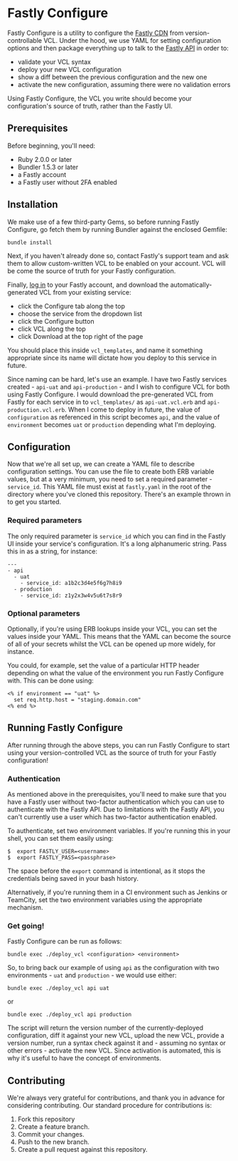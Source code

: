 # Fastly Configure

Fastly Configure is a utility to configure the [Fastly
CDN](https://fastly.com) from version-controllable VCL. Under the hood, we
use YAML for setting configuration options and then package everything up to
talk to the [Fastly API](https://docs.fastly.com/api) in order to:

  - validate your VCL syntax
  - deploy your new VCL configuration
  - show a diff between the previous configuration and the new one
  - activate the new configuration, assuming there were no validation errors

Using Fastly Configure, the VCL you write should become your configuration's
source of truth, rather than the Fastly UI.

## Prerequisites

Before beginning, you'll need:

  - Ruby 2.0.0 or later
  - Bundler 1.5.3 or later
  - a Fastly account
  - a Fastly user without 2FA enabled

## Installation

We make use of a few third-party Gems, so before running Fastly Configure,
go fetch them by running Bundler against the enclosed Gemfile:

```
bundle install
```

Next, if you haven't already done so, contact Fastly's support team and ask
them to allow custom-written VCL to be enabled on your account. VCL will be
come the source of truth for your Fastly configuration.

Finally, [log in](https://app.fastly.com) to your Fastly account, and
download the automatically-generated VCL from your existing service:

  - click the Configure tab along the top
  - choose the service from the dropdown list
  - click the Configure button
  - click VCL along the top
  - click Download at the top right of the page

You should place this inside `vcl_templates`, and name it something
appropriate since its name will dictate how you deploy to this service in
future.

Since naming can be hard, let's use an example. I have two Fastly services
created - `api-uat` and `api-production` - and I wish to configure VCL for both using
Fastly Configure. I would download the pre-generated VCL from Fastly for
each service in to `vcl_templates/` as `api-uat.vcl.erb` and `api-production.vcl.erb`.
When I come to deploy in future, the value of `configuration` as referenced
in this script becomes `api`, and the value of `environment` becomes `uat`
or `production` depending what I'm deploying.

## Configuration

Now that we're all set up, we can create a YAML file to describe
configuration settings. You can use the file to create both ERB variable
values, but at a very minimum, you need to set a required parameter -
`service_id`. This YAML file must exist at `fastly.yaml` in the root of the
directory where you've cloned this repository. There's an example thrown in
to get you started.

### Required parameters

The only required parameter is `service_id` which you can find in the Fastly
UI inside your service's configuration. It's a long alphanumeric string.
Pass this in as a string, for instance:

```
---
- api
  - uat
    - service_id: a1b2c3d4e5f6g7h8i9
  - production
    - service_id: z1y2x3w4v5u6t7s8r9
```

### Optional parameters

Optionally, if you're using ERB lookups inside your VCL, you can set the
values inside your YAML. This means that the YAML can become the source of
all of your secrets whilst the VCL can be opened up more widely, for
instance.

You could, for example, set the value of a particular HTTP header depending
on what the value of the environment you run Fastly Configure with. This can
be done using:

```
<% if environment == "uat" %>
  set req.http.host = "staging.domain.com"
<% end %>
```

## Running Fastly Configure

After running through the above steps, you can run Fastly Configure to start
using your version-controlled VCL as the source of truth for your Fastly
configuration!

### Authentication

As mentioned above in the prerequisites, you'll need to make sure that you
have a Fastly user without two-factor authentication which you can use to
authenticate with the Fastly API. Due to limitations with the Fastly API,
you can't currently use a user which has two-factor authentication enabled.

To authenticate, set two environment variables. If you're running this in
your shell, you can set them easily using:

```
$  export FASTLY_USER=<username>
$  export FASTLY_PASS=<passphrase>
```

The space before the `export` command is intentional, as it stops the
credentials being saved in your bash history.

Alternatively, if you're running them in a CI environment such as Jenkins or
TeamCity, set the two environment variables using the appropriate mechanism.

### Get going!

Fastly Configure can be run as follows:

```
bundle exec ./deploy_vcl <configuration> <environment>
```

So, to bring back our example of using `api` as the configuration with two
environments - `uat` and `production` - we would use either:

```
bundle exec ./deploy_vcl api uat
```

or

```
bundle exec ./deploy_vcl api production
```

The script will return the version number of the currently-deployed
configuration, diff it against your new VCL, upload the new VCL, provide a
version number, run a syntax check against it and - assuming no syntax or
other errors - activate the new VCL. Since activation is automated, this is
why it's useful to have the concept of environments.

## Contributing

We're always very grateful for contributions, and thank you in advance for
considering contributing. Our standard procedure for contributions is:

  1. Fork this repository
  2. Create a feature branch.
  3. Commit your changes.
  4. Push to the new branch.
  5. Create a pull request against this repository.
